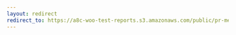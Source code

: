 ```yaml
---
layout: redirect
redirect_to: https://a8c-woo-test-reports.s3.amazonaws.com/public/pr-merge/41403/e2e/index.html
---
```


